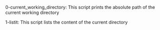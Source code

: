 0-current_working_directory: This script prints the absolute path of the current working directory

1-listit: This script lists the content of the current directory